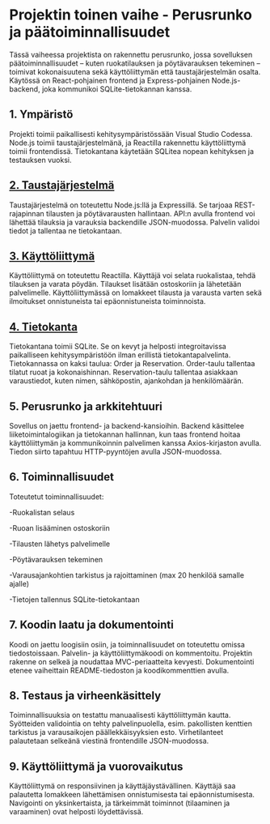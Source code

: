 # Projektin toinen vaihe - Perusrunko ja päätoiminnallisuudet

Tässä vaiheessa projektista on rakennettu perusrunko, jossa sovelluksen päätoiminnallisuudet – kuten ruokatilauksen ja pöytävarauksen tekeminen – toimivat kokonaisuutena sekä käyttöliittymän että taustajärjestelmän osalta. Käytössä on React-pohjainen frontend ja Express-pohjainen Node.js-backend, joka kommunikoi SQLite-tietokannan kanssa.

## 1. Ympäristö

Projekti toimii paikallisesti kehitysympäristössään Visual Studio Codessa. Node.js toimii taustajärjestelmänä, ja Reactilla rakennettu käyttöliittymä toimii frontendissä. Tietokantana käytetään SQLitea nopean kehityksen ja testauksen vuoksi.

## [2. Taustajärjestelmä](App/backend/)

Taustajärjestelmä on toteutettu Node.js:llä ja Expressillä. Se tarjoaa REST-rajapinnan tilausten ja pöytävarausten hallintaan. API:n avulla frontend voi lähettää tilauksia ja varauksia backendille JSON-muodossa. Palvelin validoi tiedot ja tallentaa ne tietokantaan.

## [3. Käyttöliittymä](App/frontend/)

Käyttöliittymä on toteutettu Reactilla. Käyttäjä voi selata ruokalistaa, tehdä tilauksen ja varata pöydän. Tilaukset lisätään ostoskoriin ja lähetetään palvelimelle. Käyttöliittymässä on lomakkeet tilausta ja varausta varten sekä ilmoitukset onnistuneista tai epäonnistuneista toiminnoista.

## [4. Tietokanta](App/backend/database.db)

Tietokantana toimii SQLite. Se on kevyt ja helposti integroitavissa paikalliseen kehitysympäristöön ilman erillistä tietokantapalvelinta. Tietokannassa on kaksi taulua: Order ja Reservation. Order-taulu tallentaa tilatut ruoat ja kokonaishinnan. Reservation-taulu tallentaa asiakkaan varaustiedot, kuten nimen, sähköpostin, ajankohdan ja henkilömäärän.

## 5. Perusrunko ja arkkitehtuuri

Sovellus on jaettu frontend- ja backend-kansioihin. Backend käsittelee liiketoimintalogiikan ja tietokannan hallinnan, kun taas frontend hoitaa käyttöliittymän ja kommunikoinnin palvelimen kanssa Axios-kirjaston avulla. Tiedon siirto tapahtuu HTTP-pyyntöjen avulla JSON-muodossa.

## 6. Toiminnallisuudet

Toteutetut toiminnallisuudet:

-Ruokalistan selaus

-Ruoan lisääminen ostoskoriin

-Tilausten lähetys palvelimelle

-Pöytävarauksen tekeminen

-Varausajankohtien tarkistus ja rajoittaminen (max 20 henkilöä samalle ajalle)

-Tietojen tallennus SQLite-tietokantaan

## 7. Koodin laatu ja dokumentointi

Koodi on jaettu loogisiin osiin, ja toiminnallisuudet on toteutettu omissa tiedostoissaan. Palvelin- ja käyttöliittymäkoodi on kommentoitu. Projektin rakenne on selkeä ja noudattaa MVC-periaatteita kevyesti. Dokumentointi etenee vaiheittain README-tiedoston ja koodikommenttien avulla.

## 8. Testaus ja virheenkäsittely

Toiminnallisuuksia on testattu manuaalisesti käyttöliittymän kautta. Syötteiden validointia on tehty palvelinpuolella, esim. pakollisten kenttien tarkistus ja varausaikojen päällekkäisyyksien esto. Virhetilanteet palautetaan selkeänä viestinä frontendille JSON-muodossa.

## 9. Käyttöliittymä ja vuorovaikutus

Käyttöliittymä on responsiivinen ja käyttäjäystävällinen. Käyttäjä saa palautetta lomakkeen lähettämisen onnistumisesta tai epäonnistumisesta. Navigointi on yksinkertaista, ja tärkeimmät toiminnot (tilaaminen ja varaaminen) ovat helposti löydettävissä.